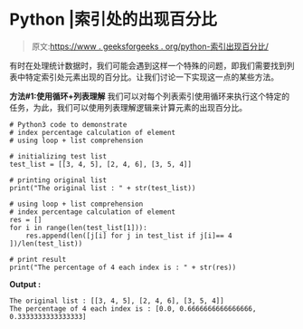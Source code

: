 # Python |索引处的出现百分比

> 原文:[https://www . geeksforgeeks . org/python-索引出现百分比/](https://www.geeksforgeeks.org/python-percentage-occurrence-at-index/)

有时在处理统计数据时，我们可能会遇到这样一个特殊的问题，即我们需要找到列表中特定索引处元素出现的百分比。让我们讨论一下实现这一点的某些方法。

**方法#1:使用循环+列表理解**
我们可以对每个列表索引使用循环来执行这个特定的任务，为此，我们可以使用列表理解逻辑来计算元素的出现百分比。

```
# Python3 code to demonstrate
# index percentage calculation of element
# using loop + list comprehension

# initializing test list
test_list = [[3, 4, 5], [2, 4, 6], [3, 5, 4]]

# printing original list 
print("The original list : " + str(test_list))

# using loop + list comprehension
# index percentage calculation of element
res = []
for i in range(len(test_list[1])):
    res.append(len([j[i] for j in test_list if j[i]== 4 ])/len(test_list))

# print result
print("The percentage of 4 each index is : " + str(res))
```

**Output :**

```
The original list : [[3, 4, 5], [2, 4, 6], [3, 5, 4]]
The percentage of 4 each index is : [0.0, 0.6666666666666666, 0.3333333333333333]

```
